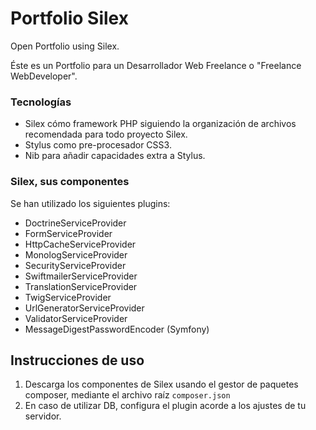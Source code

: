 Portfolio Silex
===============

Open Portfolio using Silex.

Éste es un Portfolio para un Desarrollador Web Freelance o "Freelance WebDeveloper".


### Tecnologías
* Silex cómo framework PHP siguiendo la organización de archivos recomendada para todo proyecto Silex.
* Stylus como pre-procesador CSS3.
* Nib para añadir capacidades extra a Stylus.

### Silex, sus componentes
Se han utilizado los siguientes plugins:
* DoctrineServiceProvider
* FormServiceProvider
* HttpCacheServiceProvider
* MonologServiceProvider
* SecurityServiceProvider
* SwiftmailerServiceProvider
* TranslationServiceProvider
* TwigServiceProvider
* UrlGeneratorServiceProvider
* ValidatorServiceProvider
* MessageDigestPasswordEncoder (Symfony)

## Instrucciones de uso
1. Descarga los componentes de Silex usando el gestor de paquetes composer, mediante el archivo raíz `composer.json`
2. En caso de utilizar DB, configura el plugin acorde a los ajustes de tu servidor.
